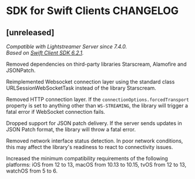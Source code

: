 # SDK for Swift Clients CHANGELOG

## [unreleased]
*Compatible with Lightstreamer Server since 7.4.0.*<br>
*Based on [Swift Client SDK 6.2.1](https://github.com/Lightstreamer/Lightstreamer-lib-client-swift/tree/6.2.1).*<br>

Removed dependencies on third-party libraries Starscream, Alamofire and JSONPatch.

Reimplemented Websocket connection layer using the standard class URLSessionWebSocketTask instead of the library Starscream.

Removed HTTP connection layer. If the `connectionOptions.forcedTransport` property is set to anything other than `WS-STREAMING`, the library will trigger a fatal error if WebSocket connection fails.

Dropped support for JSON patch delivery. If the server sends updates in JSON Patch format, the library will throw a fatal error.

Removed network interface status detection. In poor network conditions, this may affect the library's readiness to react to connectivity issues.

Increased the minimum compatibility requirements of the following platforms: iOS from 12 to 13, macOS from 10.13 to 10.15, tvOS from 12 to 13, watchOS from 5 to 6. 
